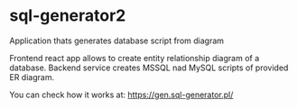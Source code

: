 # sql-generator2
Application thats generates database script from diagram

Frontend react app allows to create entity relationship diagram of a database.
Backend service creates MSSQL nad MySQL scripts of provided ER diagram.

You can check how it works at: https://gen.sql-generator.pl/
